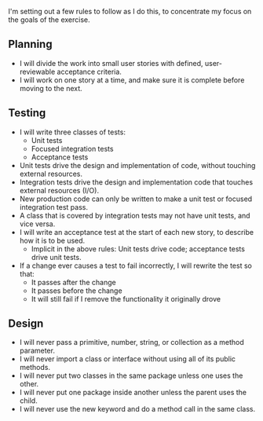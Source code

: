 I'm setting out a few rules to follow as I do this, to concentrate my focus on the goals of the
exercise.

Planning
--------
* I will divide the work into small user stories with defined, user-reviewable acceptance criteria.
* I will work on one story at a time, and make sure it is complete before moving to the next.

Testing
-------
* I will write three classes of tests:
  * Unit tests
  * Focused integration tests
  * Acceptance tests
* Unit tests drive the design and implementation of code, without touching external resources.
* Integration tests drive the design and implementation code that touches external resources (I/O).
* New production code can only be written to make a unit test or focused integration test pass.
* A class that is covered by integration tests may not have unit tests, and vice versa.
* I will write an acceptance test at the start of each new story, to describe how it is to be used.
  * Implicit in the above rules: Unit tests drive code; acceptance tests drive unit tests.
* If a change ever causes a test to fail incorrectly, I will rewrite the test so that:
  * It passes after the change
  * It passes before the change
  * It will still fail if I remove the functionality it originally drove

Design
------
* I will never pass a primitive, number, string, or collection as a method parameter.
* I will never import a class or interface without using all of its public methods.
* I will never put two classes in the same package unless one uses the other.
* I will never put one package inside another unless the parent uses the child.
* I will never use the new keyword and do a method call in the same class.
